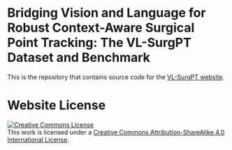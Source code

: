# Bridging Vision and Language for Robust Context-Aware Surgical Point Tracking: The VL-SurgPT Dataset and Benchmark

This is the repository that contains source code for the [VL-SurgPT  website](https://adampc888.github.io/VL-SurgPT-AAAI/).

# Website License
<a rel="license" href="http://creativecommons.org/licenses/by-sa/4.0/"><img alt="Creative Commons License" style="border-width:0" src="https://i.creativecommons.org/l/by-sa/4.0/88x31.png" /></a><br />This work is licensed under a <a rel="license" href="http://creativecommons.org/licenses/by-sa/4.0/">Creative Commons Attribution-ShareAlike 4.0 International License</a>.

